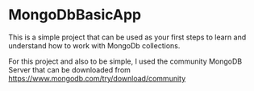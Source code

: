 # MongoDbBasicApp

This is a simple project that can be used as your first steps to learn and understand how to work with MongoDb collections.

For this project and also to be simple, I used the community MongoDB Server that can be downloaded from
https://www.mongodb.com/try/download/community

